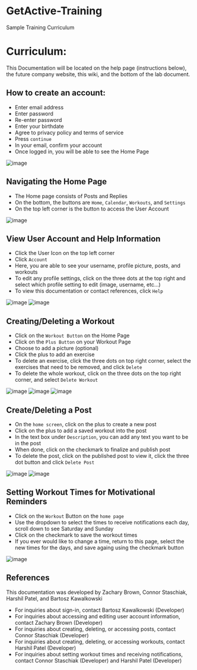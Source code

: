 # GetActive-Training
Sample Training Curriculum

<h1>Curriculum:</h1>

This Documentation will be located on the help page (instructions below), the future company website, this wiki, and the bottom of the lab document.

<h2>How to create an account:</h2>

- Enter email address
- Enter password
-	Re-enter password
-	Enter your birthdate
-	Agree to privacy policy and terms of service
-	Press `continue`
-	In your email, confirm your account
-	Once logged in, you will be able to see the Home Page

![image](https://github.com/Harshilp20/GetActive-Training/assets/114498216/aedd3119-213d-45d6-9a51-a9cb6158677c)


<h2>Navigating the Home Page</h2>

-	The Home page consists of Posts and Replies
-	On the bottom, the buttons are `Home`, `Calendar`, `Workouts`, and `Settings`
-	On the top left corner is the button to access the User Account

![image](https://github.com/Harshilp20/GetActive-Training/assets/114498216/247a55c6-58a5-4554-861e-105ef0b9e5c9)

<h2>View User Account and Help Information</h2>

-	Click the User Icon on the top left corner
-	Click `Account`
-	Here, you are able to see your username, profile picture, posts, and workouts
-	To edit any profile settings, click on the three dots at the top right and select which profile setting to edit (image, username, etc…)
-	To view this documentation or contact references, click `Help`

![image](https://github.com/Harshilp20/GetActive-Training/assets/114498216/c28522f5-94d8-4594-80cf-6df1fe156bf0) ![image](https://github.com/Harshilp20/GetActive-Training/assets/114498216/e9753996-db7e-4656-87a5-71c3559a2f59)

<h2>Creating/Deleting a Workout</h2>

-	Click on the `Workout Button` on the Home Page
-	Click on the `Plus Button` on your Workout Page
-	Choose to add a picture (optional)
-	Click the plus to add an exercise
-	To delete an exercise, click the three dots on top right corner, select the exercises that need to be removed, and click `Delete`
-	To delete the whole workout, click on the three dots on the top right corner, and select `Delete Workout`

![image](https://github.com/Harshilp20/GetActive-Training/assets/114498216/2bb152dd-5340-4d75-8e99-0fb665dec72c) ![image](https://github.com/Harshilp20/GetActive-Training/assets/114498216/2a181e8f-3b3d-44ae-bf02-4329037aa6cc) ![image](https://github.com/Harshilp20/GetActive-Training/assets/114498216/810e206f-a5aa-4431-9741-86cb4f8900d2)

<h2>Create/Deleting a Post</h2>

-	On the `home screen`, click on the plus to create a new post
-	Click on the plus to add a saved workout into the post
-	In the text box under `Description`, you can add any text you want to be in the post
-	When done, click on the checkmark to finalize and publish post
-	To delete the post, click on the published post to view it, click the three dot button and click `Delete Post`

![image](https://github.com/Harshilp20/GetActive-Training/assets/114498216/65b50a35-e347-4bf5-bb23-2320b7ef30c5) ![image](https://github.com/Harshilp20/GetActive-Training/assets/114498216/e9bd0375-31bd-4869-9e2f-d2745e48d609)

<h2>Setting Workout Times for Motivational Reminders</h2>

-	Click on the `Workout` Button on the `home page`
-	Use the dropdown to select the times to receive notifications each day, scroll down to see Saturday and Sunday
-	Click on the checkmark to save the workout times
-	If you ever would like to change a time, return to this page, select the new times for the days, and save againg using the checkmark button

![image](https://github.com/Harshilp20/GetActive-Training/assets/114498216/e7c197ef-303b-49fe-b434-c5bb1e2afa0c)



<h2>References</h2>

This documentation was developed by Zachary Brown, Connor Staschiak, Harshil Patel, and Bartosz Kawalkowski

- For inquiries about sign-in, contact Bartosz Kawalkowski (Developer)
- For inquiries about accessing and editing user account information, contact Zachary Brown (Developer)
- For inquiries about creating, deleting, or accessing posts, contact Connor Staschiak (Developer)
- For inquiries about creating, deleting, or accessing workouts, contact Harshil Patel (Developer)
- For inquiries about setting workout times and receiving notifications, contact Connor Staschiak (Developer) and Harshil Patel (Developer)


